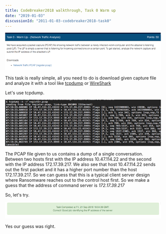 ```yaml
---
title: CodeBreaker2018 walkthrough, Task 0 Warm up
date: "2019-01-03"
discussionId: "2011-01-03-codebreaker2018-task0"
---
```


![screen](./assignment.png)

This task is really simple,  all you need to do is download given capture file and analyze it with a tool like [tcpdump](https://www.tcpdump.org/) or [WireShark](https://www.wireshark.org/)

Let's use tcpdump.  

![TrafficDump](./tcpdump.png)

The PCAP file given to us contains a dump of a single conversation. Between two hosts first with the IP address  10.47.114.22 and the second with the IP address 172.17.39.217.  We also see that host 10.47.114.22 sends out the first packet and it has a higher port number than the host 172.17.39.217.  So we can guess that this is a typical client server design where Ransomware reaches out to the control host first.  So we make a guess that the address of command server is *172.17.39.217*

So, let's try.

![Solved](./task0-solved.png)

Yes our guess was right.
